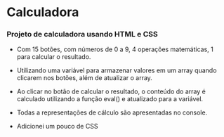# Calculadora

 ### Projeto de calculadora usando HTML e CSS

- Com 15 botões, com números de 0 a 9, 4 operações matemáticas, 1 para calcular o resultado.

- Utilizando uma variável para armazenar valores em um array quando clicarem nos botões, além de atualizar o array.

- Ao clicar no botão de calcular o resultado, o conteúdo do array é calculado utilizando a função eval() e atualizado para a variável.

- Todas a representações de cálculo são apresentadas no console.

- Adicionei um pouco de CSS
